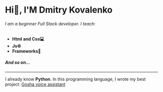 # Hi👋, I'M Dmitry Kovalenko
###### I am a beginner Full Stack developer. I teach:
- **Html and Css💻**
- **Js⚙**
- **Frameworks🎫**
##### *And so on*...
------------
I already know **Python**. In this programming language, I wrote my best project: [Gosha voice assistant](https://github.com/Dmitry0802/Gosha-Voice-Assistant "Gosha voice assistant")
